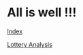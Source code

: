 
#  All is well !!!


<p><a href="Index.html">Index</a>
<p><a href="LotteryAnalysis.html">Lottery Analysis</a>
